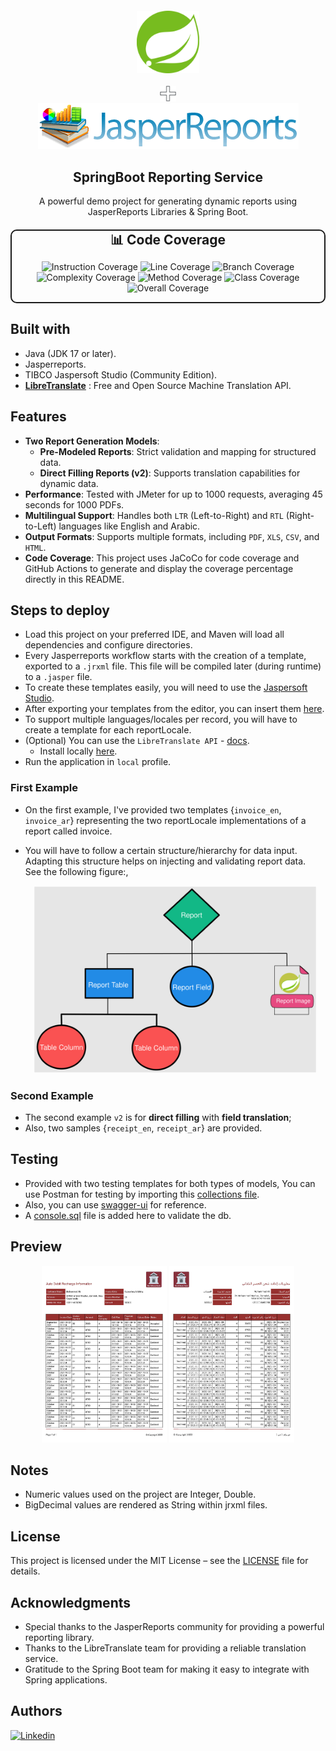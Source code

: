 <div align="center" style="margin-top: 20px">
  <img src="samples/spring.svg" width="100px" height="100px" alt="spring"/>
  <br/>
  <br/>
  <img src="samples/plus.svg" width="5%" alt="spring"/>
  <br/>
  <img src="samples/jasper-reports.png" width="417" alt="jasperreports"/>
  <h2>SpringBoot Reporting Service</h2>
  <p>A powerful demo project for generating dynamic reports using JasperReports Libraries & Spring Boot.</p>

<div align="center" style="margin: 20px 0; border: 2px solid; border-radius: 10px; background-color: transparent; max-width: 600px;">
  <h3 style="margin: 0; font-size: 1.5em;">📊 Code Coverage</h3>
  <div style="display: flex; flex-wrap: wrap; gap: 10px; justify-content: center;">

   ![Instruction Coverage](https://img.shields.io/badge/Instruction-62.09%25-red)
   ![Line Coverage](https://img.shields.io/badge/Line-58.86%25-red)
   ![Branch Coverage](https://img.shields.io/badge/Branch-100.0%25-brightgreen)
   ![Complexity Coverage](https://img.shields.io/badge/Complexity-60.0%25-red)
   ![Method Coverage](https://img.shields.io/badge/Method-57.75%25-red)
   ![Class Coverage](https://img.shields.io/badge/Class-100.0%25-brightgreen)
   ![Overall Coverage](https://img.shields.io/badge/Overall-61.67%25-red)

  </div>
</div>

</div>

## Built with
- Java (JDK 17 or later).
- Jasperreports.
- TIBCO Jaspersoft Studio (Community Edition).
- **[LibreTranslate]("https://github.com/LibreTranslate/LibreTranslate")** : Free and Open Source Machine Translation
  API.

## Features
- **Two Report Generation Models**:
  - **Pre-Modeled Reports**: Strict validation and mapping for structured data.
  - **Direct Filling Reports (v2)**: Supports translation capabilities for dynamic data.
- **Performance**: Tested with JMeter for up to 1000 requests, averaging 45 seconds for 1000 PDFs.
- **Multilingual Support**: Handles both `LTR` (Left-to-Right) and `RTL` (Right-to-Left) languages like English and Arabic.
- **Output Formats**: Supports multiple formats, including `PDF`, `XLS`, `CSV`, and `HTML`.
- **Code Coverage**: This project uses JaCoCo for code coverage and GitHub Actions to generate and display the coverage percentage directly in this README.

## Steps to deploy
- Load this project on your preferred IDE, and Maven will load all dependencies
  and configure directories.
- Every Jasperreports workflow starts with the creation of a template, exported to a `.jrxml` file.
  This file will be compiled later (during runtime) to a `.jasper` file.
- To create these templates easily, you will need to use the [Jaspersoft Studio](https://community.jaspersoft.com/download-jaspersoft/download-jaspersoft/).
- After exporting your templates from the editor, you can insert them [here](src/main/resources/static/templates).
- To support multiple languages/locales per record, you will have to create a template for each reportLocale.
- (Optional) You can use the `LibreTranslate API` - [docs](https://github.com/LibreTranslate/LibreTranslate/blob/main/README.md).
  - Install locally [here](local).
- Run the application in `local` profile.

### First Example
- On the first example, I've provided two templates {`invoice_en`, `invoice_ar`} representing the two reportLocale
  implementations of a report called invoice.
- You will have to follow a certain structure/hierarchy for data input.
  Adapting this structure helps on
  injecting and validating report data.  
  See the following figure:,
  
  <div align="center">
  <img src="samples/overview.svg" height="300" alt="overview"/>
  </div>

### Second Example
- The second example `v2` is for **direct filling** with **field translation**; 
- Also, two samples {`receipt_en`, `receipt_ar`} are provided.

## Testing
- Provided with two testing templates for both types of models, You can use Postman for testing
  by importing this [collections file](samples/jasperreports.postman_collection.json).
- Also, you can use [swagger-ui]("http://localhost:8083/swagger-ui/index.html) for reference.
- A [console.sql](samples/console.sql) file is added here to validate the db.

## Preview
<p align="center">
  <reportTable>
    <tr>
      <td><img src="samples/en_Page1.jpg" style="width: 200px" alt="report_english"/></td>
      <td><img src="samples/ar_Page1.jpg" style="width: 200px" alt="report_arabic"/></td>
    </tr>
  </reportTable>
</p> 

## Notes
- Numeric values used on the project are Integer, Double.
- BigDecimal values are rendered as String within jrxml files.

## License
This project is licensed under the MIT License – see the [LICENSE](LICENSE) file for details.

## Acknowledgments
- Special thanks to the JasperReports community for providing a powerful reporting library.
- Thanks to the LibreTranslate team for providing a reliable translation service.
- Gratitude to the Spring Boot team for making it easy to integrate with Spring applications.

## Authors
[![Linkedin](https://img.shields.io/badge/LinkedIn-0077B5?style=for-the-badge&logo=linkedin&logoColor=white&label=Muhammad%20Ali)](https://linkedin.com/in/zatribune)